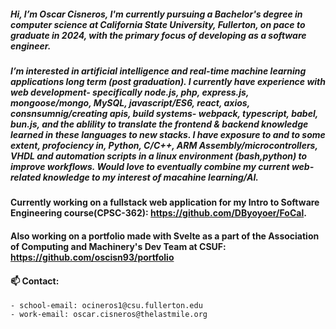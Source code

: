 ##### Hi, I’m Oscar Cisneros, I'm currently pursuing a Bachelor's degree in computer science at California State University, Fullerton, on pace to graduate in 2024, with the primary focus of developing as a software engineer.
##### I’m interested in artificial intelligence and real-time machine learning applications long term (post graduation). I currently have experience with web development- specifically node.js, php, express.js, mongoose/mongo, MySQL, javascript/ES6, react, axios, consnsumnig/creating apis, build systems- webpack, typescript, babel, bun.js, and the ablility to translate the frontend & backend knowledge learned in these languages to new stacks. I have exposure to and to some extent, profociency in, Python, C/C++, ARM Assembly/microcontrollers, VHDL and automation scripts in a linux environment (bash,python) to improve  workflows. Would love to eventually combine my current web-related knowledge to my interest of macahine learning/AI.
#### Currently working on a fullstack web application for my Intro to Software Engineering course(CPSC-362): https://github.com/DByoyoer/FoCal.
#### Also working on a portfolio made with Svelte as a part of the Association of Computing and Machinery's Dev Team at CSUF:  https://github.com/oscisn93/portfolio
#### 📫 Contact:
    - school-email: ocineros1@csu.fullerton.edu
    - work-email: oscar.cisneros@thelastmile.org
